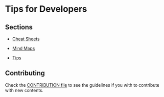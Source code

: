 # Tips for Developers

## Sections

- [Cheat Sheets](https://github.com/GuillaumeFalourd/developers-tips/tree/master/cheat-sheets)

- [Mind Maps](https://github.com/GuillaumeFalourd/developers-tips/tree/master/mind-maps)

- [Tips](https://github.com/GuillaumeFalourd/developers-tips/tree/master/tips)

## Contributing

Check the [CONTRIBUTION file](https://github.com/GuillaumeFalourd/developers-tips/tree/master/CONTRIBUTION.md) to see the guidelines if you with to contribute with new contents.

